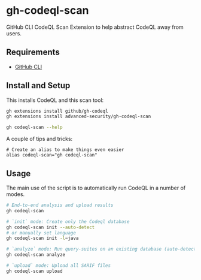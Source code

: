 # gh-codeql-scan

GitHub CLI CodeQL Scan Extension to help abstract CodeQL away from users.

## Requirements

- [GitHub CLI](https://cli.github.com/)

## Install and Setup

This installs CodeQL and this scan tool:

```bash
gh extensions install github/gh-codeql
gh extensions install advanced-security/gh-codeql-scan

gh codeql-scan --help
```

A couple of tips and tricks:

```
# Create an alias to make things even easier
alias codeql-scan="gh codeql-scan"
```

## Usage

The main use of the script is to automatically run CodeQL in a number of modes.

```bash
# End-to-end analysis and upload results
gh codeql-scan
```

```bash
# `init` mode: Create only the Codeql database
gh codeql-scan init --auto-detect
# or manually set language
gh codeql-scan init -l=java 
```

```bash
# `analyze` mode: Run query-suites on an existing database (auto-detects databases)
gh codeql-scan analyze
```

```bash
# `upload` mode: Upload all SARIF files
gh codeql-scan upload
```


